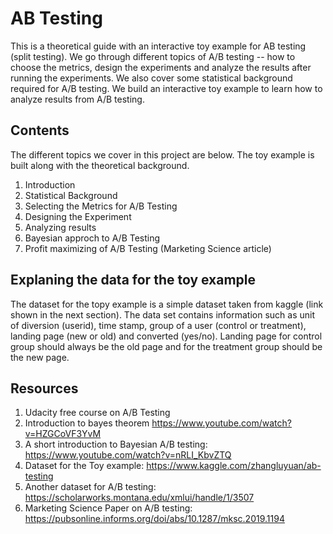# AB Testing
This is a theoretical guide with an interactive toy example for AB testing (split testing). We go through different topics of A/B testing -- how to choose the metrics, design the experiments and analyze the results after running the experiments. We also cover some statistical background required for A/B testing. We build an interactive toy example to learn how to analyze results from A/B testing.

## Contents
The different topics we cover in this project are below. The toy example is built along with the theoretical background.
1. Introduction
2. Statistical Background
3. Selecting the Metrics for A/B Testing
4. Designing the Experiment
5. Analyzing results
6. Bayesian approch to A/B Testing
7. Profit maximizing of A/B Testing (Marketing Science article)

## Explaning the data for the toy example
The dataset for the topy example is a simple dataset taken from kaggle (link shown in the next section). The data set contains information such as unit of diversion (userid), time stamp, group of a user (control or treatment), landing page (new or old) and converted (yes/no). Landing page for control group should always be the old page and for the treatment group should be the new page. 

## Resources
1. Udacity free course on A/B Testing
2. Introduction to bayes theorem https://www.youtube.com/watch?v=HZGCoVF3YvM
3. A short introduction to Bayesian A/B testing: https://www.youtube.com/watch?v=nRLI_KbvZTQ
4. Dataset for the Toy example: https://www.kaggle.com/zhangluyuan/ab-testing
5. Another dataset for A/B testing: https://scholarworks.montana.edu/xmlui/handle/1/3507
6. Marketing Science Paper on A/B testing: https://pubsonline.informs.org/doi/abs/10.1287/mksc.2019.1194
